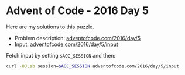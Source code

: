 # Advent of Code - 2016 Day 5
Here are my solutions to this puzzle.

* Problem description: [adventofcode.com/2016/day/5](https://adventofcode.com/2016/day/5)
* Input: [adventofcode.com/2016/day/5/input](https://adventofcode.com/2016/day/5/input)

Fetch input by setting `$AOC_SESSION` and then:
```bash
curl -OJLsb session=$AOC_SESSION adventofcode.com/2016/day/5/input
```

